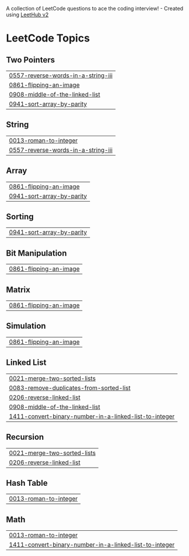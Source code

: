 A collection of LeetCode questions to ace the coding interview! - Created using [LeetHub v2](https://github.com/arunbhardwaj/LeetHub-2.0)
<!---LeetCode Topics Start-->
# LeetCode Topics
## Two Pointers
|  |
| ------- |
| [0557-reverse-words-in-a-string-iii](https://github.com/LukeYasu/LeetHub/tree/master/0557-reverse-words-in-a-string-iii) |
| [0861-flipping-an-image](https://github.com/LukeYasu/LeetHub/tree/master/0861-flipping-an-image) |
| [0908-middle-of-the-linked-list](https://github.com/LukeYasu/LeetHub/tree/master/0908-middle-of-the-linked-list) |
| [0941-sort-array-by-parity](https://github.com/LukeYasu/LeetHub/tree/master/0941-sort-array-by-parity) |
## String
|  |
| ------- |
| [0013-roman-to-integer](https://github.com/LukeYasu/LeetHub/tree/master/0013-roman-to-integer) |
| [0557-reverse-words-in-a-string-iii](https://github.com/LukeYasu/LeetHub/tree/master/0557-reverse-words-in-a-string-iii) |
## Array
|  |
| ------- |
| [0861-flipping-an-image](https://github.com/LukeYasu/LeetHub/tree/master/0861-flipping-an-image) |
| [0941-sort-array-by-parity](https://github.com/LukeYasu/LeetHub/tree/master/0941-sort-array-by-parity) |
## Sorting
|  |
| ------- |
| [0941-sort-array-by-parity](https://github.com/LukeYasu/LeetHub/tree/master/0941-sort-array-by-parity) |
## Bit Manipulation
|  |
| ------- |
| [0861-flipping-an-image](https://github.com/LukeYasu/LeetHub/tree/master/0861-flipping-an-image) |
## Matrix
|  |
| ------- |
| [0861-flipping-an-image](https://github.com/LukeYasu/LeetHub/tree/master/0861-flipping-an-image) |
## Simulation
|  |
| ------- |
| [0861-flipping-an-image](https://github.com/LukeYasu/LeetHub/tree/master/0861-flipping-an-image) |
## Linked List
|  |
| ------- |
| [0021-merge-two-sorted-lists](https://github.com/LukeYasu/LeetHub/tree/master/0021-merge-two-sorted-lists) |
| [0083-remove-duplicates-from-sorted-list](https://github.com/LukeYasu/LeetHub/tree/master/0083-remove-duplicates-from-sorted-list) |
| [0206-reverse-linked-list](https://github.com/LukeYasu/LeetHub/tree/master/0206-reverse-linked-list) |
| [0908-middle-of-the-linked-list](https://github.com/LukeYasu/LeetHub/tree/master/0908-middle-of-the-linked-list) |
| [1411-convert-binary-number-in-a-linked-list-to-integer](https://github.com/LukeYasu/LeetHub/tree/master/1411-convert-binary-number-in-a-linked-list-to-integer) |
## Recursion
|  |
| ------- |
| [0021-merge-two-sorted-lists](https://github.com/LukeYasu/LeetHub/tree/master/0021-merge-two-sorted-lists) |
| [0206-reverse-linked-list](https://github.com/LukeYasu/LeetHub/tree/master/0206-reverse-linked-list) |
## Hash Table
|  |
| ------- |
| [0013-roman-to-integer](https://github.com/LukeYasu/LeetHub/tree/master/0013-roman-to-integer) |
## Math
|  |
| ------- |
| [0013-roman-to-integer](https://github.com/LukeYasu/LeetHub/tree/master/0013-roman-to-integer) |
| [1411-convert-binary-number-in-a-linked-list-to-integer](https://github.com/LukeYasu/LeetHub/tree/master/1411-convert-binary-number-in-a-linked-list-to-integer) |
<!---LeetCode Topics End-->
